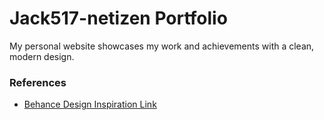 # Jack517-netizen Portfolio

My personal website showcases my work and achievements with a clean, modern design.

### References

- [Behance Design Inspiration Link](https://www.behance.net/gallery/196421081/Personal-Portfolio-Landing-page-Website-UI-Design?tracking_source=search_projects|personal+portfolio&l=3)
